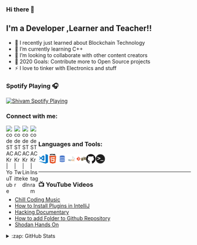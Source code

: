 ### Hi there 👋



## I'm a Developer ,Learner and Teacher!!

- 🔭 I recently just learned about Blockchain Technology
- 🌱 I’m currently learning C++
- 👯 I’m looking to collaborate with other content creators
- 🥅 2020 Goals: Contribute more to Open Source projects
- ⚡ I love to tinker with Electronics and stuff

### Spotify Playing 🎧

[<img src="https://now-playing-codestackr.vercel.app/api/spotify-playing" alt="Shivam Spotify Playing" width="350" />](https://open.spotify.com/user/g7cfbn5m6pcfwosucltkw2bgs)

### Connect with me:

[<img align="left" alt="codeSTACKr | YouTube" width="22px" src="https://cdn.jsdelivr.net/npm/simple-icons@v3/icons/youtube.svg" />][youtube]
[<img align="left" alt="codeSTACKr | Twitter" width="22px" src="https://cdn.jsdelivr.net/npm/simple-icons@v3/icons/twitter.svg" />][twitter]
[<img align="left" alt="codeSTACKr | LinkedIn" width="22px" src="https://cdn.jsdelivr.net/npm/simple-icons@v3/icons/linkedin.svg" />][linkedin]
[<img align="left" alt="codeSTACKr | Instagram" width="22px" src="https://cdn.jsdelivr.net/npm/simple-icons@v3/icons/instagram.svg" />][instagram]

<br />

### Languages and Tools:

<img align="left" alt="Visual Studio Code" width="26px" src="https://raw.githubusercontent.com/github/explore/80688e429a7d4ef2fca1e82350fe8e3517d3494d/topics/visual-studio-code/visual-studio-code.png" />
<img align="left" alt="HTML5" width="26px" src="https://raw.githubusercontent.com/github/explore/80688e429a7d4ef2fca1e82350fe8e3517d3494d/topics/html/html.png" />
<img align="left" alt="SQL" width="26px" src="https://raw.githubusercontent.com/github/explore/80688e429a7d4ef2fca1e82350fe8e3517d3494d/topics/sql/sql.png" />
<img align="left" alt="MySQL" width="26px" src="https://raw.githubusercontent.com/github/explore/80688e429a7d4ef2fca1e82350fe8e3517d3494d/topics/mysql/mysql.png" />
<img align="left" alt="Git" width="26px" src="https://raw.githubusercontent.com/github/explore/80688e429a7d4ef2fca1e82350fe8e3517d3494d/topics/git/git.png" />
<img align="left" alt="GitHub" width="26px" src="https://raw.githubusercontent.com/github/explore/78df643247d429f6cc873026c0622819ad797942/topics/github/github.png" />
<img align="left" alt="Terminal" width="26px" src="https://raw.githubusercontent.com/github/explore/80688e429a7d4ef2fca1e82350fe8e3517d3494d/topics/terminal/terminal.png" />

<br />
<br />

---

### 📺 YouTube Videos

<!-- YOUTUBE:START -->
- [Chill Coding Music](https://www.youtube.com/watch?v=u1ifh2YLMGo)
- [How to Install Plugins in IntelliJ](https://www.youtube.com/watch?v=oMkL1HpqZsA)
- [Hacking Documentary](https://www.youtube.com/watch?v=pPZOzlmLgG8)
- [How to add Folder to Github Repository](https://www.youtube.com/watch?v=yxE5bEqmx1s&t=121s)
- [Shodan Hands On](https://www.youtube.com/watch?v=ldFLuhGZYGY&t=7s)
<!-- YOUTUBE:END -->





</details>

<details>
  <summary>:zap: GitHub Stats</summary>

  <img align="left" alt="Shivam's GitHub Stats" src="https://github-readme-stats.codestackr.vercel.app/api?username=shivamyadav37&show_icons=true&hide_border=true" />

</details>

[twitter]: https://twitter.com/Cod3rama
[youtube]: https://www.youtube.com/channel/UCUdNjG2Bu72WriXzWObRiqA?view_as=subscriber
[instagram]: https://instagram.com/thug_.nigga
[linkedin]: https://linkedin.com/in/shivamyadav37


